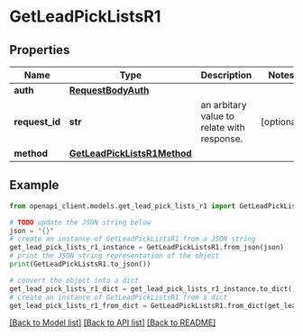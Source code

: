 # GetLeadPickListsR1


## Properties

Name | Type | Description | Notes
------------ | ------------- | ------------- | -------------
**auth** | [**RequestBodyAuth**](RequestBodyAuth.md) |  | 
**request_id** | **str** | an arbitary value to relate with response. | [optional] 
**method** | [**GetLeadPickListsR1Method**](GetLeadPickListsR1Method.md) |  | 

## Example

```python
from openapi_client.models.get_lead_pick_lists_r1 import GetLeadPickListsR1

# TODO update the JSON string below
json = "{}"
# create an instance of GetLeadPickListsR1 from a JSON string
get_lead_pick_lists_r1_instance = GetLeadPickListsR1.from_json(json)
# print the JSON string representation of the object
print(GetLeadPickListsR1.to_json())

# convert the object into a dict
get_lead_pick_lists_r1_dict = get_lead_pick_lists_r1_instance.to_dict()
# create an instance of GetLeadPickListsR1 from a dict
get_lead_pick_lists_r1_from_dict = GetLeadPickListsR1.from_dict(get_lead_pick_lists_r1_dict)
```
[[Back to Model list]](../README.md#documentation-for-models) [[Back to API list]](../README.md#documentation-for-api-endpoints) [[Back to README]](../README.md)


